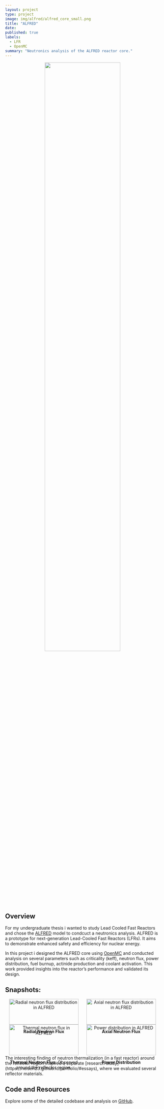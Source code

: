 ```yaml
---
layout: project
type: project
image: img/alfred/alfred_core_small.png
title: "ALFRED"
date:
published: true
labels:
  - LFR
  - OpenMC
summary: "Neutronics analysis of the ALFRED reactor core."
---
```


<div align="center">
  <img src="../img/alfred/alfred_core.png" width="70%">
</div>

## Overview

For my undergraduate thesis i wanted to study Lead Cooled Fast Reactors and chose the [ALFRED](https://www.sciencedirect.com/science/article/abs/pii/S0029549314004361) model to condcuct a neutronics analysis. ALFRED is a prototype for next-generation Lead-Cooled Fast Reactors (LFRs). It aims to demonstrate enhanced safety and efficiency for nuclear energy.

In this project i designed the ALFRED core using [OpenMC](https://docs.openmc.org/en/stable/) and conducted analysis on several parameters such as criticality (keff), neutron flux, power distribution, fuel burnup, actinide production and coolant activation. This work provided insights into the reactor’s performance and validated its design. 

## Snapshots:

<div style="display: flex; justify-content: space-around; flex-wrap: wrap;">
  <div style="text-align: center; width: 45%;">
    <img src="../img/alfred/alfred_rad_nflux.png" alt="Radial neutron flux distribution in ALFRED" width="100%">
    <p><strong>Radial Neutron Flux</strong></p>
  </div>
  <div style="text-align: center; width: 45%;">
    <img src="../img/alfred/alfred_ax_nflux.png" alt="Axial neutron flux distribution in ALFRED" width="100%">
    <p><strong>Axial Neutron Flux</strong></p>
  </div>
  <div style="text-align: center; width: 45%;">
    <img src="../img/alfred/alfred_th_nflux.png" alt="Thermal neutron flux in ALFRED" width="100%">
    <p><strong>Thermal Neutron Flux</strong>: Observed around the reflector region.</p>
  </div>
  <div style="text-align: center; width: 45%;">
    <img src="../img/alfred/alfred_power.png" alt="Power distribution in ALFRED" width="100%">
    <p><strong>Power Distribution</strong></p>
  </div>
</div>
The interesting finding of neutron thermalization (in a fast reactor) around the reflector region inspired a separate [research study](https://heisen23.github.io/portfolio/#essays), where we evaluated several reflector materials.

## Code and Resources

Explore some of the detailed codebase and analysis on [GitHub](https://github.com/SShuddho/neutronics-alfred).
